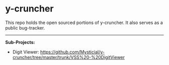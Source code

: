 # y-cruncher

This repo holds the open sourced portions of y-cruncher. It also serves as a public bug-tracker.

-----

**Sub-Projects:**
 -  Digit Viewer: https://github.com/Mysticial/y-cruncher/tree/master/trunk/VSS%20-%20DigitViewer
